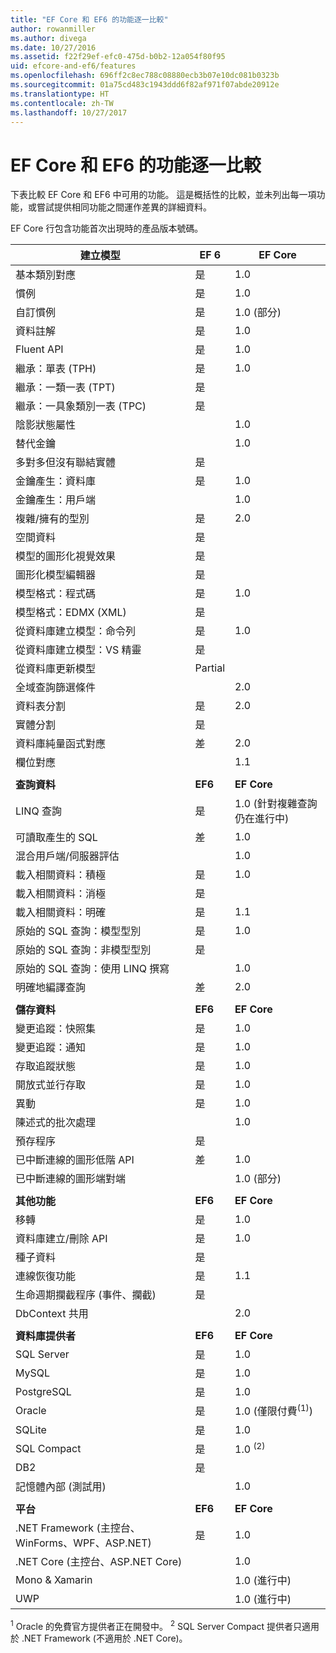 ```yaml
---
title: "EF Core 和 EF6 的功能逐一比較"
author: rowanmiller
ms.author: divega
ms.date: 10/27/2016
ms.assetid: f22f29ef-efc0-475d-b0b2-12a054f80f95
uid: efcore-and-ef6/features
ms.openlocfilehash: 696ff2c8ec788c08880ecb3b07e10dc081b0323b
ms.sourcegitcommit: 01a75cd483c1943ddd6f82af971f07abde20912e
ms.translationtype: HT
ms.contentlocale: zh-TW
ms.lasthandoff: 10/27/2017
---
```

# <a name="ef-core-and-ef6-feature-by-feature-comparison"></a>EF Core 和 EF6 的功能逐一比較

下表比較 EF Core 和 EF6 中可用的功能。 這是概括性的比較，並未列出每一項功能，或嘗試提供相同功能之間運作差異的詳細資料。

EF Core 行包含功能首次出現時的產品版本號碼。

| **建立模型** |**EF 6** |**EF Core** |
|-|-|-|
| 基本類別對應                         | 是 | 1.0 |
| 慣例                                 | 是 | 1.0 |
| 自訂慣例                          | 是 | 1.0 (部分) |
| 資料註解                            | 是 | 1.0 |
| Fluent API                                  | 是 | 1.0 |
| 繼承：單表 (TPH)      | 是 | 1.0 |
| 繼承：一類一表 (TPT)           | 是 |     |
| 繼承：一具象類別一表 (TPC) | 是 |     |
| 陰影狀態屬性                     |     | 1.0 |
| 替代金鑰                              |     | 1.0 |
| 多對多但沒有聯結實體            | 是 |     |
| 金鑰產生：資料庫                    | 是 | 1.0 |
| 金鑰產生：用戶端                      |     | 1.0 |
| 複雜/擁有的型別                         | 是 | 2.0 |
| 空間資料                                | 是 |     |
| 模型的圖形化視覺效果            | 是 |     |
| 圖形化模型編輯器                      | 是 |     |
| 模型格式：程式碼                          | 是 | 1.0 |
| 模型格式：EDMX (XML)                    | 是 |     |
| 從資料庫建立模型：命令列    | 是 | 1.0 |
| 從資料庫建立模型：VS 精靈       | 是 |     |
| 從資料庫更新模型                  | Partial | |
| 全域查詢篩選條件                        |     | 2.0 |
| 資料表分割                             | 是 | 2.0 |
| 實體分割                            | 是 |     |
| 資料庫純量函式對應            | 差 | 2.0 |
| 欄位對應                               |     | 1.1 |
| | | |
| **查詢資料** |**EF6** |**EF Core** |
| LINQ 查詢                                | 是 | 1.0 (針對複雜查詢仍在進行中) |
| 可讀取產生的 SQL                      | 差 | 1.0 |
| 混合用戶端/伺服器評估              |     | 1.0 |
| 載入相關資料：積極                 | 是 | 1.0 |
| 載入相關資料：消極                  | 是 |     |
| 載入相關資料：明確              | 是 | 1.1 |
| 原始的 SQL 查詢：模型型別                | 是 | 1.0 |
| 原始的 SQL 查詢：非模型型別            | 是 |     |
| 原始的 SQL 查詢：使用 LINQ 撰寫        |     | 1.0 |
| 明確地編譯查詢                 | 差 | 2.0 |
| | | |
| **儲存資料** |**EF6** |**EF Core** |
| 變更追蹤：快照集                   | 是 | 1.0 |
| 變更追蹤：通知               | 是 | 1.0 |
| 存取追蹤狀態                     | 是 | 1.0 |
| 開放式並行存取                      | 是 | 1.0 |
| 異動                                | 是 | 1.0 |
| 陳述式的批次處理                      |     | 1.0 |
| 預存程序                            | 是 |     |
| 已中斷連線的圖形低階 API           | 差 | 1.0 |
| 已中斷連線的圖形端對端               |     | 1.0 (部分) |
| | | |
| **其他功能** |**EF6** |**EF Core** |
| 移轉                                  | 是 | 1.0 |
| 資料庫建立/刪除 API             | 是 | 1.0 |
| 種子資料                                   | 是 |     |
| 連線恢復功能                       | 是 | 1.1 |
| 生命週期攔截程序 (事件、攔截)      | 是 |     |
| DbContext 共用                           |     | 2.0 |
| | | |
| **資料庫提供者** |**EF6**|**EF Core** |
| SQL Server                                  | 是 | 1.0 |
| MySQL                                       | 是 | 1.0 |
| PostgreSQL                                  | 是 | 1.0 |
| Oracle                                      | 是 | 1.0 (僅限付費<sup>(1)</sup>) |
| SQLite                                      | 是 | 1.0 |
| SQL Compact                                 | 是 | 1.0 <sup>(2)</sup> |
| DB2                                         | 是 |     |
| 記憶體內部 (測試用)                      |     | 1.0 |
| | | |
| **平台** |**EF6** |**EF Core** |
| .NET Framework (主控台、WinForms、WPF、ASP.NET) | 是 | 1.0 |
| .NET Core (主控台、ASP.NET Core)           |     | 1.0 |
| Mono & Xamarin                              |     | 1.0 (進行中) |
| UWP                                         |     | 1.0 (進行中) |

<sup>1</sup> Oracle 的免費官方提供者正在開發中。
<sup>2</sup> SQL Server Compact 提供者只適用於 .NET Framework (不適用於 .NET Core)。
